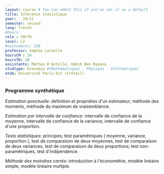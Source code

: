 ```yaml
---
layout: course # You can ommit this if you've set it as a default
title: Inférence statistique
year: 	20/21
semester: second
lang: french
#hours:
role : CM+TD
level: L2
#nostudents: 150
professor: Sophie Laruelle
hoursCM : 24
hoursTD: 18
assistants: Matteo D'Achille, Habib Ben Rayana
studtype: Economie #(Mathématiques - Physique - Informatique)
etab: Université Paris-Est (Créteil)
---
```

### Programme synthétique


_Estimation ponctuelle_: definition et propriétes d'un estimateur, méthode des moments, méthode du maximum de vraisemblance.


_Estimation par intervalle de confiance_: intervalle de confiance de la moyenne, intervalle de confiance de la variance, intervalle de confiance d'une proportion.

_Tests statistiques_: principes; test paramétriques ( moyenne, variance, proportion ), test de comparaison de deux moyennes, test de comparaison de deux variances, test de comparaison de deux proportions; test non-paramétriques, test d'indipendence.

_Méthode des moindres carrés_: introduction à l'économétrie, modèle linéaire simple, modèle linéaire multiple.
